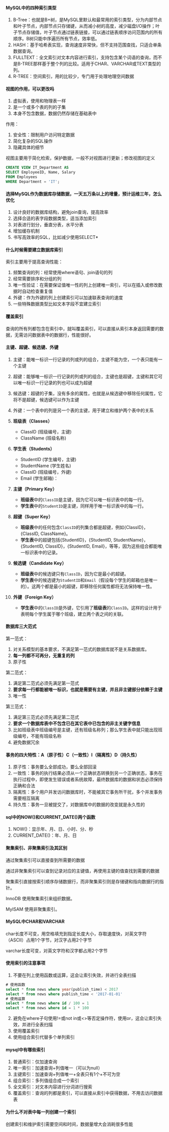 #### MySQL中的四种索引类型

1. B-Tree：也就是B+树，是MySQL里默认和最常用的索引类型，分为内部节点和叶子节点，内部节点只存储键，从而减小树的高度，减少磁盘I/O操作；叶子节点存储值，叶子节点通过链表链接，可以通过链表顺序访问范围内的所有顺序。B树只能中序遍历所有节点，效率低。
2. HASH：基于哈希表实现，查询速度非常快，但不支持范围查找，只适合单条数据查询。
3. FULLTEXT：全文索引对文本内容进行索引，支持包含某个词语的查询，而不是B-TREE那样基于整个列的比较。适用于CHAR、VARCHAR或TEXT类型的列。
4. R-TREE：空间索引，用的比较少，专门用于处理地理空间数据

#### 视图的作用，可以更改吗

1. 虚拟表，使用和物理表一样
2. 是一个或多个表的列的子集
3. 本身不包含数据，数据仍然存储在基础表中

作用：

1. 安全性：限制用户访问特定数据
2. 简化复杂的SQL操作
3. 隐藏具体的细节

视图主要用于简化检索，保护数据，一般不对视图进行更新；修改视图的定义

```sql	
CREATE VIEW IT_Department AS
SELECT EmployeeID, Name, Salary
FROM Employees
WHERE Department = 'IT';
```

#### 选择MySQL作为数据库存储数据，一天五万条以上的增量，预计运维三年，怎么优化

1. 设计良好的数据库结构，避免join查询，提高效率
2. 选择合适的表字段数据类型，适当添加索引
3. 对表进行划分，垂直分表，水平分表
4. 增加缓存机制
5. 书写高效率的SQL，比如减少使用SELECT*

#### 什么时候需要建立数据库索引

索引主要用于提高查询性能：

1. 频繁查询的列：经常使用where语句、join语句的列
2. 经常需要排序和分组的列
3. 唯一性验证：在需要保证值唯一性的列上创建唯一索引，可以在插入或修改数据时自动检查重复值
4. 外键：作为外键的列上创建索引可以加速联表查询的速度
5. 一些特殊数据类型比如文本字段不宜建立索引

#### 覆盖索引

查询的所有列都包含在索引中，就叫覆盖索引，可以直接从索引本身返回需要的数据，无需访问数据表中的数据行，性能很好。

#### 主键、超键、候选键、外键

1. 主键：能唯一标识一行记录的列或列的组合，主键不能为空，一个表只能有一个主键
2. 超键：能够唯一标识一行记录的列或列的组合，主键也是超键，主键和其它可以唯一标识一行记录的列也可以成为超键
3. 候选键：超键的子集，没有多余的属性，也就是从候选键中移除任何属性，它将不是超键，候选键可以作为主键
4. 外键：一个表中的列是另一个表的主键，用于建立和维护两个表中的关系

1. **班级表（Classes）**
   - ClassID (班级编号，主键)
   - ClassName (班级名称)
2. **学生表（Students）**
   - StudentID (学生编号，主键)
   - StudentName (学生姓名)
   - ClassID (班级编号，外键)
   - Email (学生邮箱)：

1. **主键（Primary Key）**
   - **班级表**中的`ClassID`是主键，因为它可以唯一标识表中的每一行。
   - **学生表**中的`StudentID`是主键，同样用于唯一标识表中的每一行。
2. **超键（Super Key）**
   - **班级表**中的任何包含`ClassID`的列集合都是超键，例如{ClassID}，{ClassID, ClassName}。
   - **学生表**中的超键包括{StudentID}，{StudentID, StudentName}，{StudentID, ClassID}，{StudentID, Email}，等等，因为这些组合都能唯一标识表中的记录。
3. **候选键（Candidate Key）**
   - **班级表**中的候选键只有`ClassID`，因为它是最小的超键。
   - **学生表**中的候选键为`StudentID`和`Email`（假设每个学生的邮箱也是唯一的）。这两个都是最小的超键，即移除任何属性都将无法保持唯一性。
4. **外键（Foreign Key）**
   - **学生表**中的`ClassID`是外键，它引用了**班级表**的`ClassID`。这样的设计用于表明每个学生属于哪个班级，建立两个表之间的关联。

#### 数据库三大范式

第一范式：

1. 对关系模型的基本要求，不满足第一范式的数据库就不是关系数据库。
2. **每一列都不可再分，无重复的列**
3. 原子性

第二范式：

1. 满足第二范式必须先满足第一范式
2. **要求每一行都能被唯一标识，也就是需要有主键，并且非主键部分依赖于主键**
3. 唯一性

第三范式：

1. 满足第三范式必须先满足第二范式
2. **要求一个数据库表中不包含已在其它表中已包含的非主关键字信息**
3. 比如班级表中班级编号是主键，还有班级名称列；那么学生表中就只能出现班级编号，不能有班级名称
4. 避免数据冗余

#### 事务的四大特性：A（原子性）C（一致性）I（隔离性）D（持久性）

1. 原子性：事务要么全部成功，要么全部回滚
2. 一致性：事务的执行结果必须从一个正确状态转换到另一个正确状态，事务在执行过程中，即使发生错误或者系统故障，最终数据库的数据和状态必须保持正确和合法
3. 隔离性：多个用户并发访问数据库时，不能被其它事务所干扰，多个并发事务需要相互隔离
4. 持久性：事务一旦被提交了，对数据库中的数据的改变就是永久性的

#### sql中的NOW()和CURRENT_DATE()两个函数

1. NOW()：显示年、月、日、小时、分、秒
2. CURRENT_DATE()：年、月、日

#### 聚集索引、非聚集索引及其区别

通过聚集索引可以直接查到所需要的数据

通过非聚集索引可以查到记录对应的主键值，再使用主键的值查找到需要的数据

聚集索引直接按索引顺序存储数据行，而非聚集索引则是存储键和指向数据行的指针。

InnoDB 使用聚集索引来组织数据。

MyISAM 使用非聚集索引。

#### MySQL中CHAR和VARCHAR

char长度不可变，用空格填充到指定长度大小，存取速度快，对英文字符（ASCII）占用1个字节，对汉字占用2个字节

varchar长度可变，对英文字符和汉字都占用2个字节

#### 使用索引的注意事项

1. 不要在列上使用函数或运算，这会让索引失效，并进行全表扫描

```sql
# 使用函数
select * from news where year(publish_time) < 2017
select * from news where publish_time < '2017-01-01'
# 使用运算
select * from news where id / 100 = 1
select * from news where id = 1 * 100
```

2. 避免在where子句使用!=或not in或<>等否定操作符，使用or，这会让索引失效，并进行全表扫描
3. 使用覆盖索引
4. 使用组合索引代替多个单列索引

#### mysql中有哪些索引

1. 普通索引：仅加速查询
2. 唯一索引：加速查询+列值唯一（可以为null）
3. 主键索引：加速查询+列值唯一+全表只有1个+不可为空
4. 组合索引：多列值组合成一个索引
5. 全文索引：对文本内容进行分词进行搜索
6. 覆盖索引：查询的列都是索引，可以直接从索引中获得数据，不用去访问数据表

#### 为什么不对表中每一列创建一个索引

创建索引和维护索引需要空间和时间，数据量增大会消耗很多性能

